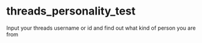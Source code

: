 # threads_personality_test
Input your threads username or id and find out what kind of person you are from
